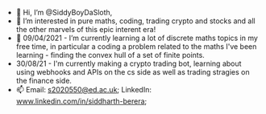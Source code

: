 - 👋 Hi, I’m @SiddyBoyDaSloth, 
- 👀 I’m interested in pure maths, coding, trading crypto and stocks and all the other marvels of this epic interent era!
- 🌱 09/04/2021 - I’m currently learning a lot of discrete maths topics in my free time, in particular a coding a problem related to the maths I've been learning - finding the convex hull of a set of finite points.
- 30/08/21 - I'm currently making a crypto trading bot, learning about using webhooks and APIs on the cs side as well as trading stragies on the finance side.
- 📫 Email: s2020550@ed.ac.uk; LinkedIn: www.linkedin.com/in/siddharth-berera;

<!---
SiddyBoyDaSloth/SiddyBoyDaSloth is a ✨ special ✨ repository because its `README.md` (this file) appears on your GitHub profile.
You can click the Preview link to take a look at your changes.
--->

